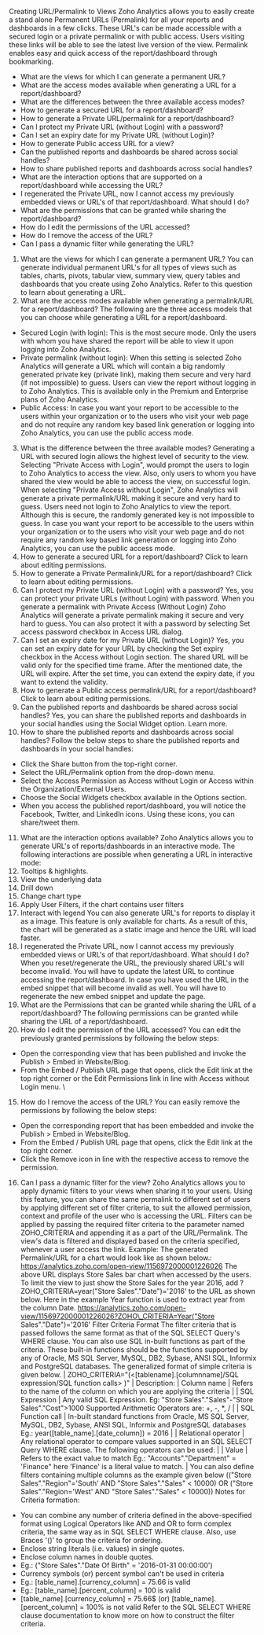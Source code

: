 Creating URL/Permalink to Views
Zoho Analytics allows you to easily create a stand alone Permanent URLs (Permalink) for all your reports and dashboards in a few clicks. These URL's can be made accessible with a secured login or a private permalink or with public access. Users visiting these links will be able to see the latest live version of the view. Permalink enables easy and quick access of the report/dashboard through bookmarking.
- What are the views for which I can generate a permanent URL?
- What are the access modes available when generating a URL for a report/dashboard?
- What are the differences between the three available access modes?
- How to generate a secured URL for a report/dashboard?
- How to generate a Private URL/permalink for a report/dashboard?
- Can I protect my Private URL (without Login) with a password?
- Can I set an expiry date for my Private URL (without Login)?
- How to generate Public access URL for a view?
- Can the published reports and dashboards be shared across social handles?
- How to share published reports and dashboards across social handles?
- What are the interaction options that are supported on a report/dashboard while accessing the URL?
- I regenerated the Private URL, now I cannot access my previously embedded views or URL's of that report/dashboard. What should I do?
- What are the permissions that can be granted while sharing the report/dashboard?
- How do I edit the permissions of the URL accessed?
- How do I remove the access of the URL?
- Can I pass a dynamic filter while generating the URL?
1. What are the views for which I can generate a permanent URL?
You can generate individual permanent URL's for all types of views such as tables, charts, pivots, tabular view, summary view, query tables and dashboards that you create using Zoho Analytics. Refer to this question to learn about generating a URL.
2. What are the access modes available when generating a permalink/URL for a report/dashboard?
The following are the three access models that you can choose while generating a URL for a report/dashboard.
- Secured Login (with login): This is the most secure mode. Only the users with whom you have shared the report will be able to view it upon logging into Zoho Analytics.
- Private permalink (without login): When this setting is selected Zoho Analytics will generate a URL which will contain a big randomly generated private key (private link), making them secure and very hard (if not impossible) to guess. Users can view the report without logging in to Zoho Analytics. This is available only in the Premium and Enterprise plans of Zoho Analytics.
- Public Access: In case you want your report to be accessible to the users within your organization or to the users who visit your web page and do not require any random key based link generation or logging into Zoho Analytics, you can use the public access mode.
3. What is the difference between the three available modes?
Generating a URL with secured login allows the highest level of security to the view. Selecting "Private Access with Login", would prompt the users to login to Zoho Analytics to access the view. Also, only users to whom you have shared the view would be able to access the view, on successful login.
When selecting "Private Access without Login", Zoho Analytics will generate a private permalink/URL making it secure and very hard to guess. Users need not login to Zoho Analytics to view the report. Although this is secure, the randomly generated key is not impossible to guess.
In case you want your report to be accessible to the users within your organization or to the users who visit your web page and do not require any random key based link generation or logging into Zoho Analytics, you can use the public access mode.
4. How to generate a secured URL for a report/dashboard?
Click to learn about editing permissions.
5. How to generate a Private Permalink/URL for a report/dashboard?
Click to learn about editing permissions.
6. Can I protect my Private URL (without Login) with a password?
Yes, you can protect your private URLs (without Login) with password. When you generate a permalink with Private Access (Without Login) Zoho Analytics will generate a private permalink making it secure and very hard to guess. You can also protect it with a password by selecting Set access password checkbox in Access URL dialog.
7. Can I set an expiry date for my Private URL (without Login)?
Yes, you can set an expiry date for your URL by checking the Set expiry checkbox in the Access without Login section. The shared URL will be valid only for the specified time frame. After the mentioned date, the URL will expire. After the set time, you can extend the expiry date, if you want to extend the validity.
8. How to generate a Public access permalink/URL for a report/dashboard?
Click to learn about editing permissions.
9. Can the published reports and dashboards be shared across social handles?
Yes, you can share the published reports and dashboards in your social handles using the Social Widget option. Learn more.
10. How to share the published reports and dashboards across social handles?
Follow the below steps to share the published reports and dashboards in your social handles:
- Click the Share button from the top-right corner.
- Select the URL/Permalink option from the drop-down menu.
- Select the Access Permission as Access without Login or Access within the Organization/External Users.
- Choose the Social Widgets checkbox available in the Options section.
- When you access the published report/dashboard, you will notice the Facebook, Twitter, and LinkedIn icons. Using these icons, you can share/tweet them.
11. What are the interaction options available?
Zoho Analytics allows you to generate URL's of reports/dashboards in an interactive mode. The following interactions are possible when generating a URL in interactive mode:
1. Tooltips & highlights.
2. View the underlying data
3. Drill down
4. Change chart type
5. Apply User Filters, if the chart contains user filters
6. Interact with legend
You can also generate URL's for reports to display it as a image. This feature is only available for charts. As a result of this, the chart will be generated as a static image and hence the URL will load faster.
12. I regenerated the Private URL, now I cannot access my previously embedded views or URL's of that report/dashboard. What should I do?
When you reset/regenerate the URL, the previously shared URL's will become invalid. You will have to update the latest URL to continue accessing the report/dashboard. In case you have used the URL in the embed snippet that will become invalid as well. You will have to regenerate the new embed snippet and update the page.
13. What are the Permissions that can be granted while sharing the URL of a report/dashboard?
The following permissions can be granted while sharing the URL of a report/dashboard.
14. How do I edit the permission of the URL accessed?
You can edit the previously granted permissions by following the below steps:
- Open the corresponding view that has been published and invoke the Publish > Embed in Website/Blog.
- From the Embed / Publish URL page that opens, click the Edit link at the top right corner or the Edit Permissions link in line with Access without Login menu.
\
15. How do I remove the access of the URL?
You can easily remove the permissions by following the below steps:
- Open the corresponding report that has been embedded and invoke the Publish > Embed in Website/Blog.
- From the Embed / Publish URL page that opens, click the Edit link at the top right corner.
- Click the Remove icon in line with the respective access to remove the permission.
16. Can I pass a dynamic filter for the view?
Zoho Analytics allows you to apply dynamic filters to your views when sharing it to your users.
Using this feature, you can share the same permalink to different set of users by applying different set of filter criteria, to suit the allowed permission, context and profile of the user who is accessing the URL.
Filters can be applied by passing the required filter criteria to the parameter named ZOHO\_CRITERIA and appending it as a part of the URL/Permalink. The view's data is filtered and displayed based on the criteria specified, whenever a user access the link.
Example:
The generated Permalink/URL for a chart would look like as shown below.:
https://analytics.zoho.com/open-view/1156972000001226026
The above URL displays Store Sales bar chart when accessed by the users. To limit the view to just show the Store Sales for the year 2016, add ?ZOHO\_CRITERIA=year("Store Sales"."Date")='2016' to the URL as shown below. Here in the example Year function is used to extract year from the column Date.
https://analytics.zoho.com/open-view/1156972000001226026?ZOHO\_CRITERIA=Year("Store Sales"."Date")='2016'
Filter Criteria Format
The filter criteria that is passed follows the same format as that of the SQL SELECT Query's WHERE clause. You can also use SQL in-built functions as part of the criteria. These built-in functions should be the functions supported by any of Oracle, MS SQL Server, MySQL, DB2, Sybase, ANSI SQL, Informix and PostgreSQL databases.
The generalized format of simple criteria is given below.
| ZOHO\_CRITERIA="(<[tablename].[columnname]/SQL expression/SQL function calls>  )" |
Description:
| Column name | Refers to the name of the column on which you are applying the criteria |
| SQL Expression | Any valid SQL Expression. Eg: "Store Sales"."Sales"-"Store Sales"."Cost">1000 Supported Arithmetic Operators are: +, -, \*, / |
| SQL Function call | In-built standard functions from Oracle, MS SQL Server, MySQL, DB2, Sybase, ANSI SQL, Informix and PostgreSQL databases Eg.: year([table\_name].[date\_column]) = 2016 |
| Relational operator | Any relational operator to compare values supported in an SQL SELECT Query WHERE clause. The following operators can be used:
|
| Value | Refers to the exact value to match Eg.: "Accounts"."Department" = 'Finance" here 'Finance' is a literal value to match. |
You can also define filters containing multiple columns as the example given below
(("Store Sales"."Region"='South' AND "Store Sales"."Sales" < 10000) OR ("Store Sales"."Region='West' AND "Store Sales"."Sales" < 10000))
Notes for Criteria formation:
- You can combine any number of criteria defined in the above-specified format using Logical Operators like AND and OR to form complex criteria, the same way as in SQL SELECT WHERE clause. Also, use Braces '()' to group the criteria for ordering.
- Enclose string literals (i.e. values) in single quotes.
- Enclose column names in double quotes.
- Eg.: ("Store Sales"."Date Of Birth" = '2016-01-31 00:00:00')
- Currency symbols (or) percent symbol can't be used in criteria
- Eg.: [table\_name].[currency\_column] = 75.66 is valid
- Eg.: [table\_name].[percent\_column] = 100 is valid
- [table\_name].[currency\_column] = 75.66$ (or) [table\_name].[percent\_column] = 100% is not valid
Refer to the SQL SELECT WHERE clause documentation to know more on how to construct the filter criteria.
